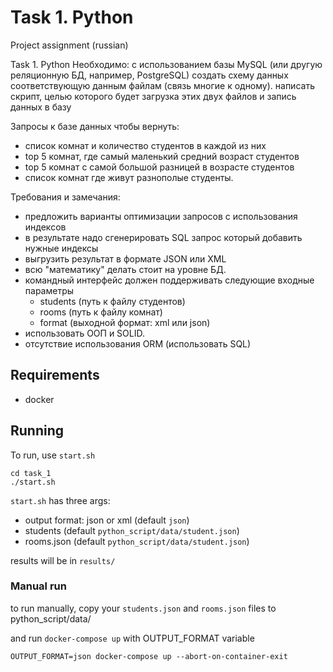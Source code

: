 # Task 1. Python 
Project assignment (russian)

Task 1. Python
Необходимо:
с использованием базы MySQL (или другую реляционную БД, например, PostgreSQL) создать схему данных соответствующую данным файлам (связь многие к одному).
написать скрипт, целью которого будет загрузка этих двух файлов и запись данных в базу

Запросы к базе данных чтобы вернуть:
* список комнат и количество студентов в каждой из них
* top 5 комнат, где самый маленький средний возраст студентов
* top 5 комнат с самой большой разницей в возрасте студентов
* список комнат где живут разнополые студенты.

Требования и замечания:
* предложить варианты оптимизации запросов с использования индексов
* в результате надо сгенерировать SQL запрос который добавить нужные индексы
* выгрузить результат в формате JSON или XML
* всю "математику" делать стоит на уровне БД.
* командный интерфейс должен поддерживать следующие входные параметры
    * students (путь к файлу студентов)
    * rooms (путь к файлу комнат)
    * format (выходной формат: xml или json)
* использовать ООП и SOLID.
* отсутствие использования ORM (использовать SQL)

## Requirements
* docker

## Running
To run, use `start.sh`
```
cd task_1
./start.sh
```
`start.sh` has three args:
* output format: json or xml (default `json`)
* students (default `python_script/data/student.json`)
* rooms.json (default `python_script/data/student.json`)

results will be in `results/`

### Manual run
to run manually, copy your `students.json` and `rooms.json` files to python_script/data/

and run `docker-compose up` with OUTPUT_FORMAT variable
```
OUTPUT_FORMAT=json docker-compose up --abort-on-container-exit
```
